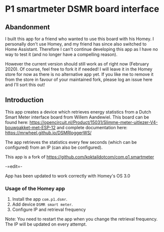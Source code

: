 # P1 smartmeter DSMR board interface

## Abandonment
I built this app for a friend who wanted to use this board with his Homey. I personally don't use Homey, and my friend has since also switched to Home Assistant. Therefore I can't continue developing this app as I have no way to test it (and no longer have a compelling reason).

However the current version should still work as of right now (February 2020). Of course, feel free to fork it if needed! I will leave it in the Homey store for now as there is no alternative app yet. If you like me to remove it from the store in favour of your maintained fork, please log an issue here and I'll sort this out!

## Introduction
This app creates a device which retrieves energy statistics from a Dutch Smart Meter interface board from Willem Aandewiel. This board can be found here: https://opencircuit.nl/Product/15031/Slimme-meter-uitlezer-V4-bouwpakket-met-ESP-12 and complete documentation here: https://mrwheel.github.io/DSMRloggerWS/

The app retrieves the statistics every few seconds (which can be configured) from an IP (can also be configured).

This app is a fork of https://github.com/koktaildotcom/com.p1.smartmeter

-=edit=- 

App has been updated to work correctly with Homey's OS 3.0 

### Usage of the Homey app
1. Install the app `com.p1.dsmr`.
2. Add device `DSMR smart meter`.
3. Configure IP and retrieval frequency

Note: You need to restart the app when you change the retrieval frequency. The IP will be updated on every attempt.
